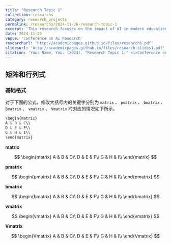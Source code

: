 ```yaml
---
title: "Research Topic 1"
collection: researchs
category: research_projects
permalink: /researchs/2024-11-26-research-topic-1
excerpt: 'This research focuses on the impact of AI in modern education.'
date: 2024-11-26
venue: 'Conference on AI Research'
researchurl: 'http://academicpages.github.io/files/research1.pdf'
slidesurl: 'http://academicpages.github.io/files/research-slides1.pdf'
citation: 'Your Name, You. (2024). "Research Topic 1." <i>Conference on AI Research</i>. 1(1).'
---
```

## 矩阵和行列式

### 基础格式

对于下面的公式，修改大括号内的关键字分别为 `matrix` 、 `pmatrix` 、 `bmatrix` 、 `Bmatrix` 、 `vmatrix` 、 `Vmatrix` 时对应的情况如下所示。

```javascript
\begin{matrix}
A & B & C\\
D & E & F\\
G & H & I\\
\end{matrix}
```

**matrix**

$$
\begin{matrix}
A & B & C\\
D & E & F\\
G & H & I\\
\end{matrix}
$$

**pmatrix**

$$
\begin{pmatrix}
A & B & C\\
D & E & F\\
G & H & I\\
\end{pmatrix}
$$

**bmatrix**

$$
\begin{bmatrix}
A & B & C\\
D & E & F\\
G & H & I\\
\end{bmatrix}
$$

**vmatrix**

$$
\begin{vmatrix}
A & B & C\\
D & E & F\\
G & H & I\\
\end{vmatrix}
$$

**Vmatrix**

$$
\begin{Vmatrix}
A & B & C\\
D & E & F\\
G & H & I\\
\end{Vmatrix}
$$

